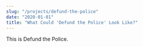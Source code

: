 ```yaml
---
slug: "/projects/defund-the-police"
date: "2020-01-01"
title: "What Could 'Defund the Police' Look Like?"
---
```

This is Defund the Police.